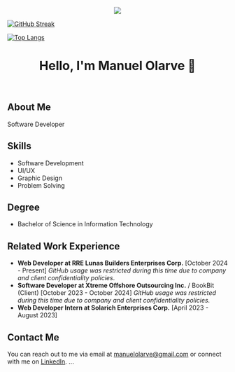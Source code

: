<!-- ![github-contribution-grid-snake](https://user-images.githubusercontent.com/102523400/217305123-39ba95b3-c73f-4301-9d66-716a5824ca45.gif) -->
<!-- ![](https://media0.giphy.com/media/3otPorWLQJq5GmHRtu/giphy.gif) -->


<p align="center"> 
<!-- <a href=#><img src="contributions.svg"></a> -->
<picture>
<source 
  srcset="https://github-readme-stats.vercel.app/api?username=Olarvs&show_icons=true&theme=dark&count_private=true&card_width=1000"
  media="(prefers-color-scheme: dark)"
/>
<sourcel
  srcset="https://github-readme-stats.vercel.app/api?username=emannocum&show_icons=true&count_private=true&card_width=1000"
  media="(prefers-color-scheme: light), (prefers-color-scheme: no-preference)"
/>
<img src="https://github-readme-stats.vercel.app/api?username=emannocum&show_icons=true&count_private=true&card_width=1000"/>
</picture> 
  
  [![GitHub Streak](http://github-readme-streak-stats.herokuapp.com?user=Olarvs&theme=dark&background=000000)](https://git.io/streak-stats)
  
  [![Top Langs](https://github-readme-stats.vercel.app/api/top-langs/?username=Olarvs&layout=compact&theme=vision-friendly-dark)](https://github.com/anuraghazra/github-readme-stats)
  
<div align="center">

# Hello, I'm Manuel Olarve 👋

</div>

<br>

## About Me

Software Developer


## Skills

- Software Development
- UI/UX
- Graphic Design
- Problem Solving

## Degree

- Bachelor of Science in Information Technology

## Related Work Experience
- **Web Developer at RRE Lunas Builders Enterprises Corp.** [October 2024 - Present]
  _GitHub usage was restricted during this time due to company and client confidentiality policies_.
- **Software Developer at Xtreme Offshore Outsourcing Inc.** / BookBit (Client) [October 2023 - October 2024]
  _GitHub usage was restricted during this time due to company and client confidentiality policies._
- **Web Developer Intern at Solarich Enterprises Corp.** [April 2023 - August 2023]
  
## Contact Me

You can reach out to me via email at [manuelolarve@gmail.com](mailto:manuelolarve@gmail.com) or connect with me on [LinkedIn](https://www.linkedin.com/in/manuelolarve).
...

<!-- <picture>
<source 
  srcset="[https://github-readme-stats.vercel.app/api/top-langs/?username=Olarvs&langs_count=8&hide=html&show_icons=true&theme=dark&count_private=true&card_width=1000"
  media="(prefers-color-scheme: dark)"
/>
<source
  srcset="https://github-readme-stats.vercel.app/api/top-langs/?username=Olarvs&langs_count=8&hide=html&show_icons=true&theme=dark&count_private=true&card_width=1000"
  media="(prefers-color-scheme: light), (prefers-color-scheme: no-preference)"
/>
<img src="https://github-readme-stats.vercel.app/api/top-langs/?username=Olarvs&langs_count=8&hide=html&show_icons=true&theme=dark&count_private=true&card_width=1000"/>
</picture>  -->

